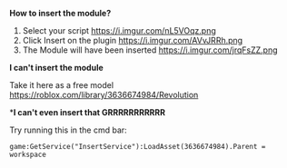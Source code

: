 **How to insert the module?**
1. Select your script 
https://i.imgur.com/nL5VOqz.png
2. Click Insert on the plugin
https://i.imgur.com/AVvJRRh.png
3. The Module will have been inserted
https://i.imgur.com/jrqFsZZ.png

**I can't insert the module**

Take it here as a free model 
https://roblox.com/library/3636674984/Revolution

***I can't even insert that GRRRRRRRRRRR**

Try running this in the cmd bar:
```
game:GetService("InsertService"):LoadAsset(3636674984).Parent = workspace
```
